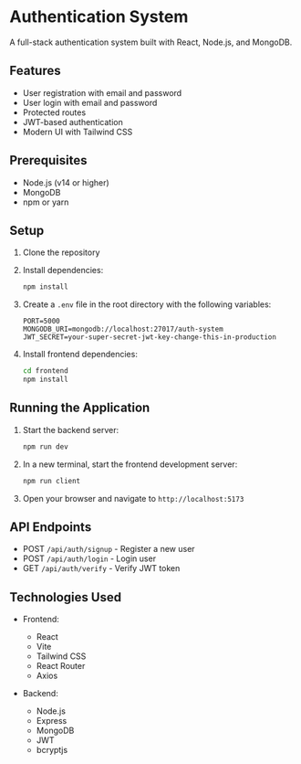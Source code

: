 # Authentication System

A full-stack authentication system built with React, Node.js, and MongoDB.

## Features

- User registration with email and password
- User login with email and password
- Protected routes
- JWT-based authentication
- Modern UI with Tailwind CSS

## Prerequisites

- Node.js (v14 or higher)
- MongoDB
- npm or yarn

## Setup

1. Clone the repository
2. Install dependencies:

   ```bash
   npm install
   ```

3. Create a `.env` file in the root directory with the following variables:

   ```
   PORT=5000
   MONGODB_URI=mongodb://localhost:27017/auth-system
   JWT_SECRET=your-super-secret-jwt-key-change-this-in-production
   ```

4. Install frontend dependencies:
   ```bash
   cd frontend
   npm install
   ```

## Running the Application

1. Start the backend server:

   ```bash
   npm run dev
   ```

2. In a new terminal, start the frontend development server:

   ```bash
   npm run client
   ```

3. Open your browser and navigate to `http://localhost:5173`

## API Endpoints

- POST `/api/auth/signup` - Register a new user
- POST `/api/auth/login` - Login user
- GET `/api/auth/verify` - Verify JWT token

## Technologies Used

- Frontend:

  - React
  - Vite
  - Tailwind CSS
  - React Router
  - Axios

- Backend:
  - Node.js
  - Express
  - MongoDB
  - JWT
  - bcryptjs
